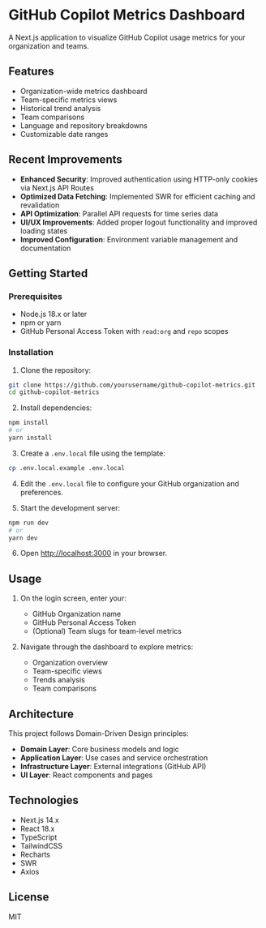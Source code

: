 # GitHub Copilot Metrics Dashboard

A Next.js application to visualize GitHub Copilot usage metrics for your organization and teams.

## Features

- Organization-wide metrics dashboard
- Team-specific metrics views
- Historical trend analysis
- Team comparisons
- Language and repository breakdowns
- Customizable date ranges

## Recent Improvements

- **Enhanced Security**: Improved authentication using HTTP-only cookies via Next.js API Routes
- **Optimized Data Fetching**: Implemented SWR for efficient caching and revalidation
- **API Optimization**: Parallel API requests for time series data
- **UI/UX Improvements**: Added proper logout functionality and improved loading states
- **Improved Configuration**: Environment variable management and documentation

## Getting Started

### Prerequisites

- Node.js 18.x or later
- npm or yarn
- GitHub Personal Access Token with `read:org` and `repo` scopes

### Installation

1. Clone the repository:

```bash
git clone https://github.com/yourusername/github-copilot-metrics.git
cd github-copilot-metrics
```

2. Install dependencies:

```bash
npm install
# or
yarn install
```

3. Create a `.env.local` file using the template:

```bash
cp .env.local.example .env.local
```

4. Edit the `.env.local` file to configure your GitHub organization and preferences.

5. Start the development server:

```bash
npm run dev
# or
yarn dev
```

6. Open [http://localhost:3000](http://localhost:3000) in your browser.

## Usage

1. On the login screen, enter your:
   - GitHub Organization name
   - GitHub Personal Access Token
   - (Optional) Team slugs for team-level metrics

2. Navigate through the dashboard to explore metrics:
   - Organization overview
   - Team-specific views
   - Trends analysis
   - Team comparisons

## Architecture

This project follows Domain-Driven Design principles:

- **Domain Layer**: Core business models and logic
- **Application Layer**: Use cases and service orchestration
- **Infrastructure Layer**: External integrations (GitHub API)
- **UI Layer**: React components and pages

## Technologies

- Next.js 14.x
- React 18.x
- TypeScript
- TailwindCSS
- Recharts
- SWR
- Axios

## License

MIT
